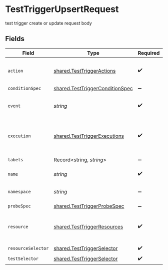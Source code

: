 # TestTriggerUpsertRequest

test trigger create or update request body


## Fields

| Field                                                                              | Type                                                                               | Required                                                                           | Description                                                                        | Example                                                                            |
| ---------------------------------------------------------------------------------- | ---------------------------------------------------------------------------------- | ---------------------------------------------------------------------------------- | ---------------------------------------------------------------------------------- | ---------------------------------------------------------------------------------- |
| `action`                                                                           | [shared.TestTriggerActions](../../models/shared/testtriggeractions.md)             | :heavy_check_mark:                                                                 | supported actions for test triggers                                                |                                                                                    |
| `conditionSpec`                                                                    | [shared.TestTriggerConditionSpec](../../models/shared/testtriggerconditionspec.md) | :heavy_minus_sign:                                                                 | N/A                                                                                |                                                                                    |
| `event`                                                                            | *string*                                                                           | :heavy_check_mark:                                                                 | listen for event for selected resource                                             | modified                                                                           |
| `execution`                                                                        | [shared.TestTriggerExecutions](../../models/shared/testtriggerexecutions.md)       | :heavy_check_mark:                                                                 | supported test resources for test triggers                                         |                                                                                    |
| `labels`                                                                           | Record<string, *string*>                                                           | :heavy_minus_sign:                                                                 | test trigger labels                                                                | [object Object]                                                                    |
| `name`                                                                             | *string*                                                                           | :heavy_check_mark:                                                                 | object name                                                                        | name                                                                               |
| `namespace`                                                                        | *string*                                                                           | :heavy_minus_sign:                                                                 | object kubernetes namespace                                                        | testkube                                                                           |
| `probeSpec`                                                                        | [shared.TestTriggerProbeSpec](../../models/shared/testtriggerprobespec.md)         | :heavy_minus_sign:                                                                 | N/A                                                                                |                                                                                    |
| `resource`                                                                         | [shared.TestTriggerResources](../../models/shared/testtriggerresources.md)         | :heavy_check_mark:                                                                 | supported kubernetes resources for test triggers                                   |                                                                                    |
| `resourceSelector`                                                                 | [shared.TestTriggerSelector](../../models/shared/testtriggerselector.md)           | :heavy_check_mark:                                                                 | N/A                                                                                |                                                                                    |
| `testSelector`                                                                     | [shared.TestTriggerSelector](../../models/shared/testtriggerselector.md)           | :heavy_check_mark:                                                                 | N/A                                                                                |                                                                                    |